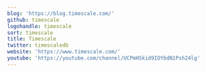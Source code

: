 ```yaml
---
blog: 'https://blog.timescale.com/'
github: timescale
logohandle: timescale
sort: timescale
title: Timescale
twitter: timescaledb
website: 'https://www.timescale.com/'
youtube: 'https://youtube.com/channel/UCPmHSkid9IOYbdN1Psh24lg'
---
```


